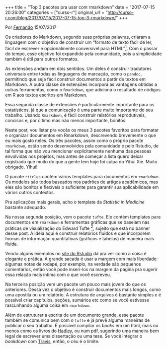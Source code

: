 +++
title = "Top 3 pacotes pra usar com rmarkdown"
date = "2017-07-15 20:26:00"
categories = ["curso-r"]
original_url = "http://curso-r.com/blog/2017/07/15/2017-07-15-top-3-rmarkdown/"
+++

<p class="text-muted text-uppercase mb-small text-right">
Por <a href="http://curso-r.com/author/fernando">Fernando</a> 15/07/2017
</p>
<p>
Os criadores do Markdown, segundo suas próprias palavras, criaram a
linguagem com o objetivo de construir um “formato de texto fácil de ler,
fácil de escrever e opcionalmente conversível para
HTML”<a href="http://curso-r.com/blog/2017/07/15/2017-07-15-top-3-rmarkdown/#fn1" class="footnoteRef" id="fnref1"><sup>1</sup></a>.
Com o passar do tempo, esse objetivo foi expandido pela comunidade, pois
a simplicidade também é útil para outros formatos.
</p>
<p>
As extensões andam em dois sentidos. Um deles é construir tradutores
universais entre todas as linguagens de marcação, como o
<code>pandoc</code>, permitindo que seja fácil construir documentos a
partir de textos em Markdown. A outra classe de extensões incorpora as
vantagens obtidas a outras ferramentas, como o <code>Rmarkdown</code>,
que adiciona o resultado de códigos em R aos textos escritos em
Markdown.
</p>
<p>
Essa segunda classe de extensões é particularmente importante para os
estatísticos, já que a comunicação é uma parte muito importante do seu
trabalho. Usando <code>Rmarkdown</code>, é fácil construir relatórios
reprodutíveis, concisos e, por último mas não menos importante, bonitos.
</p>
<p>
Neste post, vou listar pra vocês os meus 3 pacotes favoritos para
formatar e organizar documentos em Rmarkdown, descrevendo brevemente o
que eu mais gosto neles. Os três pacotes, assim como o próprio pacote
<code>rmarkdown</code>, estão sendo desenvolvidos pela comunidade e pelo
Rstudio, de tal forma que não vou mencionar explicitamente nenhuma das
pessoas envolvidas nos projetos, mas antes de começar a lista quero
deixar registrado que muito do que a gente tem hoje foi culpa do Yihui
Xie. Muito obrigado, Yihui!
</p>
<p>
O pacote <code>rticles</code> contém vários templates para documentos em
<code>rmarkdown</code>. Os modelos são todos baseados nos padrões de
artigos acadêmicos, mas eles são bonitos e flexíveis o suficiente para
garantir sua aplicabilidade em vários outros contextos.
</p>
<p>
Pra aplicações mais gerais, acho o template da <em>Statistic in
Medicine</em> bastante adequado.
</p>

<p>
Na nossa segunda posição, vem o pacote <code>tufte</code>. Ele contém
templates para documentos em <code>rmarkdown</code> e ferramentas
gráficas que se baseiam nas práticas de visualização do Edward Tufte
<a href="http://curso-r.com/blog/2017/07/15/2017-07-15-top-3-rmarkdown/#fn2" class="footnoteRef" id="fnref2"><sup>2</sup></a>,
sujeito que está no banner desse post. A ideia aqui é construir
relatórios fluidos e que incorporem formas de informação quantitativas
(gráficos e tabelas) de maneira mais fluida.
</p>
<p>
Vendo alguns exemplos no
<a href="http://rmarkdown.rstudio.com/tufte_handout_format.html">site do
Rstudio</a> dá pra ver como a coisa é elegante e prática. A grande
sacada é usar a margem com mais liberdade: algumas notas de rodapé, por
exemplo, na verdade são pequenos comentários, então você pode inseri-los
na margem da página pra sugerir essa relação mais íntima com o que você
escreveu.
</p>

<p>
Na terceira posição vem um pacote um pouco mais jovem do que os
anteriores. Dessa vez o objetivo é construir documentos mais longos,
como uma apostila ou um relatório. A estrutura de arquivos é bastante
simples e é possível criar capítulos, seções, sumários etc como se você
estivesse rascunhando alguma coisa em <code>rmarkdown</code>.
</p>
<p>
Além de estruturar a escrita de um documento grande, esse pacote também
se comunica bem com o <code>tufte</code> e já prevê alguma maneiras de
publicar o seu trabalho. É possível compilar os <em>books</em> em um
html, mais ou menos como os livros do
<a href="http://rmarkdown.rstudio.com/tufte_handout_format.html">Hadley</a>,
ou num pdf, sugerindo uma maneira bem legal de escrever uma dissertação
ou uma tese. Se você integrar o <em>bookdown</em> com
<a href="https://travis-ci.org/">Travis</a>, então, o céu é o limite.
</p>

